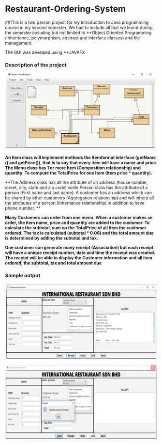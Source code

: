 # Restaurant-Ordering-System
##This is a two person project for my introduction to Java programming course in my second semester. We had to include all that we learnt during the semester including but not limited to **Object Oriented Programming (inheritance, polymorphism, abstract and interface classes) and file management.

The GUI was develped using **JAVAFX 

### Description of the project 
![Relationship Diagram](images/relationshipDiagram.PNG)

**An Item class will implement methods the Itemformat interface (getName () and getPrice()), that is to say that every item will have a name and price. The Menu class has 1 or more Item (Composition relationship) and quantity. To compute the TotalPrice for one Item (Item price * quantity).**

**The Address class has all the attribute of an address (house number, street, city, state and zip code) while Person class has the attribute of a person (First name and last name). A customer has an address which can be shared by other customers (Aggregation relationship) and will inherit all the attributes of a person (Inheritance relationship) in addition to have phone number. **

**Many Customers can order from one menu. When a customer makes an order, the item name, price and quantity are added to the customer. To calculate the subtotal, sum up the TotalPrice of all Item the customer ordered. The tax is calculated (subtotal * 0.06) and the total amount due is determined by adding the subtotal and tax.**

**One customer can generate many receipt (Association) but each receipt will have a unique receipt number, date and time the receipt was created. The receipt will be able to display the Customer information and all item ordered, the subtotal, tax and total amount due**

### Sample output
![outout without error](images/sampleOutPut.PNG)

![output with error](images/errorOutPut.PNG)

